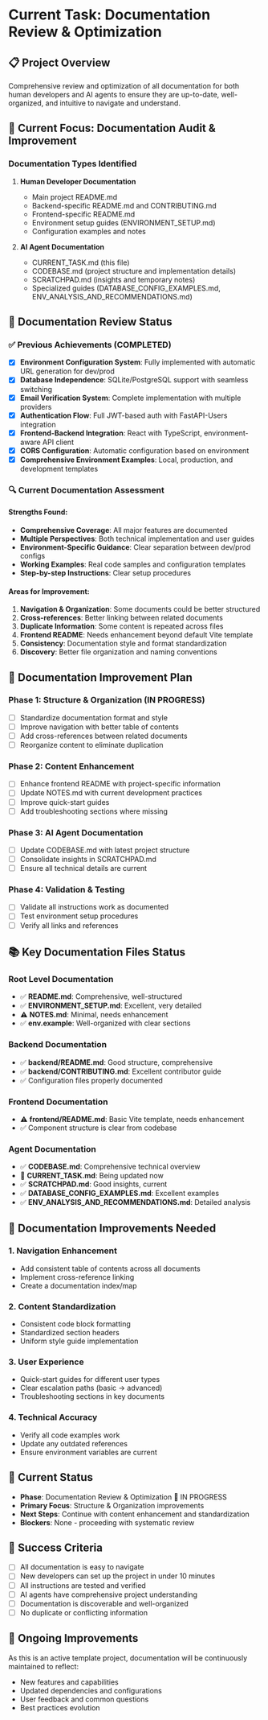 # Current Task: Documentation Review & Optimization

## 📋 Project Overview
Comprehensive review and optimization of all documentation for both human developers and AI agents to ensure they are up-to-date, well-organized, and intuitive to navigate and understand.

## 🎯 Current Focus: Documentation Audit & Improvement

### Documentation Types Identified
1. **Human Developer Documentation**
   - Main project README.md
   - Backend-specific README.md and CONTRIBUTING.md
   - Frontend-specific README.md
   - Environment setup guides (ENVIRONMENT_SETUP.md)
   - Configuration examples and notes

2. **AI Agent Documentation**
   - CURRENT_TASK.md (this file)
   - CODEBASE.md (project structure and implementation details)
   - SCRATCHPAD.md (insights and temporary notes)
   - Specialized guides (DATABASE_CONFIG_EXAMPLES.md, ENV_ANALYSIS_AND_RECOMMENDATIONS.md)

## 🚀 Documentation Review Status

### ✅ Previous Achievements (COMPLETED)
- [x] **Environment Configuration System**: Fully implemented with automatic URL generation for dev/prod
- [x] **Database Independence**: SQLite/PostgreSQL support with seamless switching
- [x] **Email Verification System**: Complete implementation with multiple providers
- [x] **Authentication Flow**: Full JWT-based auth with FastAPI-Users integration
- [x] **Frontend-Backend Integration**: React with TypeScript, environment-aware API client
- [x] **CORS Configuration**: Automatic configuration based on environment
- [x] **Comprehensive Environment Examples**: Local, production, and development templates

### 🔍 Current Documentation Assessment

#### Strengths Found:
- **Comprehensive Coverage**: All major features are documented
- **Multiple Perspectives**: Both technical implementation and user guides
- **Environment-Specific Guidance**: Clear separation between dev/prod configs
- **Working Examples**: Real code samples and configuration templates
- **Step-by-step Instructions**: Clear setup procedures

#### Areas for Improvement:
1. **Navigation & Organization**: Some documents could be better structured
2. **Cross-references**: Better linking between related documents
3. **Duplicate Information**: Some content is repeated across files
4. **Frontend README**: Needs enhancement beyond default Vite template
5. **Consistency**: Documentation style and format standardization
6. **Discovery**: Better file organization and naming conventions

## 🎯 Documentation Improvement Plan

### Phase 1: Structure & Organization (IN PROGRESS)
- [ ] Standardize documentation format and style
- [ ] Improve navigation with better table of contents
- [ ] Add cross-references between related documents
- [ ] Reorganize content to eliminate duplication

### Phase 2: Content Enhancement
- [ ] Enhance frontend README with project-specific information
- [ ] Update NOTES.md with current development practices
- [ ] Improve quick-start guides
- [ ] Add troubleshooting sections where missing

### Phase 3: AI Agent Documentation
- [ ] Update CODEBASE.md with latest project structure
- [ ] Consolidate insights in SCRATCHPAD.md
- [ ] Ensure all technical details are current

### Phase 4: Validation & Testing
- [ ] Validate all instructions work as documented
- [ ] Test environment setup procedures
- [ ] Verify all links and references

## 📚 Key Documentation Files Status

### Root Level Documentation
- ✅ **README.md**: Comprehensive, well-structured
- ✅ **ENVIRONMENT_SETUP.md**: Excellent, very detailed
- ⚠️ **NOTES.md**: Minimal, needs enhancement
- ✅ **env.example**: Well-organized with clear sections

### Backend Documentation
- ✅ **backend/README.md**: Good structure, comprehensive
- ✅ **backend/CONTRIBUTING.md**: Excellent contributor guide
- ✅ Configuration files properly documented

### Frontend Documentation
- ⚠️ **frontend/README.md**: Basic Vite template, needs enhancement
- ✅ Component structure is clear from codebase

### Agent Documentation
- ✅ **CODEBASE.md**: Comprehensive technical overview
- 🔄 **CURRENT_TASK.md**: Being updated now
- ✅ **SCRATCHPAD.md**: Good insights, current
- ✅ **DATABASE_CONFIG_EXAMPLES.md**: Excellent examples
- ✅ **ENV_ANALYSIS_AND_RECOMMENDATIONS.md**: Detailed analysis

## 🔗 Documentation Improvements Needed

### 1. Navigation Enhancement
- Add consistent table of contents across all documents
- Implement cross-reference linking
- Create a documentation index/map

### 2. Content Standardization
- Consistent code block formatting
- Standardized section headers
- Uniform style guide implementation

### 3. User Experience
- Quick-start guides for different user types
- Clear escalation paths (basic → advanced)
- Troubleshooting sections in key documents

### 4. Technical Accuracy
- Verify all code examples work
- Update any outdated references
- Ensure environment variables are current

## 📝 Current Status
- **Phase**: Documentation Review & Optimization 🔄 IN PROGRESS
- **Primary Focus**: Structure & Organization improvements
- **Next Steps**: Continue with content enhancement and standardization
- **Blockers**: None - proceeding with systematic review

## 🎯 Success Criteria
- [ ] All documentation is easy to navigate
- [ ] New developers can set up the project in under 10 minutes
- [ ] All instructions are tested and verified
- [ ] AI agents have comprehensive project understanding
- [ ] Documentation is discoverable and well-organized
- [ ] No duplicate or conflicting information

## 🔄 Ongoing Improvements
As this is an active template project, documentation will be continuously maintained to reflect:
- New features and capabilities
- Updated dependencies and configurations
- User feedback and common questions
- Best practices evolution
